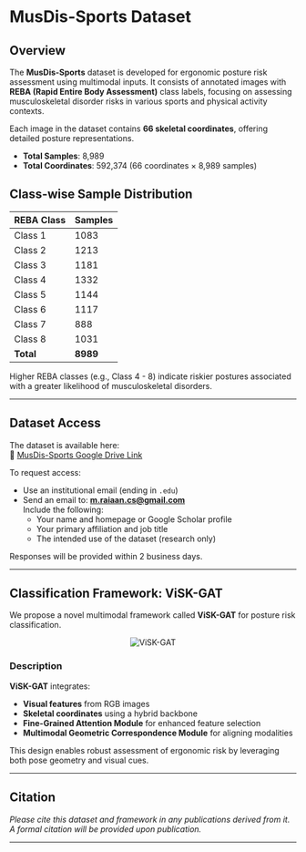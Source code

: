 # MusDis-Sports Dataset

## Overview

The **MusDis-Sports** dataset is developed for ergonomic posture risk assessment using multimodal inputs. It consists of annotated images with **REBA (Rapid Entire Body Assessment)** class labels, focusing on assessing musculoskeletal disorder risks in various sports and physical activity contexts.

Each image in the dataset contains **66 skeletal coordinates**, offering detailed posture representations.

- **Total Samples**: 8,989  
- **Total Coordinates**: 592,374 (66 coordinates × 8,989 samples)

## Class-wise Sample Distribution

| REBA Class | Samples |
|------------|---------|
| Class 1    | 1083    |
| Class 2    | 1213    |
| Class 3    | 1181    |
| Class 4    | 1332    |
| Class 5    | 1144    |
| Class 6    | 1117    |
| Class 7    |  888    |
| Class 8    | 1031    |
| **Total**  | **8989**|

Higher REBA classes (e.g., Class 4 - 8) indicate riskier postures associated with a greater likelihood of musculoskeletal disorders.

---

## Dataset Access

The dataset is available here:  
📂 [MusDis-Sports Google Drive Link](https://drive.google.com/drive/folders/1-Cx5NTvR9uMMXvLTIIgcETqSxgCGmAdX?usp=sharing)

To request access:
- Use an institutional email (ending in `.edu`)
- Send an email to: **m.raiaan.cs@gmail.com**  
  Include the following:
  - Your name and homepage or Google Scholar profile
  - Your primary affiliation and job title
  - The intended use of the dataset (research only)

Responses will be provided within 2 business days.

---

## Classification Framework: ViSK-GAT

We propose a novel multimodal framework called **ViSK-GAT** for posture risk classification.
<p align="center">
  <img src="https://github.com/mak-raiaan/MusDis-Sports_Dataset/blob/main/Pictures/OverallModel.png" alt="ViSK-GAT">
</p>

### Description

**ViSK-GAT** integrates:
- **Visual features** from RGB images
- **Skeletal coordinates** using a hybrid backbone
- **Fine-Grained Attention Module** for enhanced feature selection
- **Multimodal Geometric Correspondence Module** for aligning modalities

This design enables robust assessment of ergonomic risk by leveraging both pose geometry and visual cues.

---

## Citation

*Please cite this dataset and framework in any publications derived from it. A formal citation will be provided upon publication.*

---
